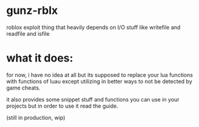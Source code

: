 # gunz-rblx
roblox exploit thing that heavily depends on I/O stuff like writefile and readfile and isfile

# what it does:

for now, i have no idea at all but its supposed to replace your lua functions with
functions of luau except utilizing in better ways to not be detected by game cheats.

it also provides some snippet stuff and functions you can use in your projects
but in order to use it read the guide.

(still in production, wip)
